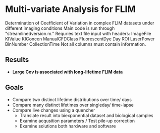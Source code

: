 # Multi-variate Analysis for FLIM 

Determination of Coefficient of Variation in complex FLIM datasets under different imaging conditions
Main code is run through "streamlinedversion.m." Requries text file input with headers:
ImageFile	KIValue	KIConcen	ManualCFDClass	FluorescentDye	Day	ROI	LaserPower	BinNumber	CollectionTime
Not all columns must contain information.

## Results

- **Large Cov is associated with long-lifetime FLIM data**

## Goals

- Compare two  distinct lifetime distributions over time/ days
- Compare many distinct lifetimes over singleday/ time-lapse
- Compare live changes using a quencher
  - Translate result into biexponential dataset and biological samples
  - Examine acqusition parameters / Test pile-up correction
  - Examine solutions both hardware and software  
